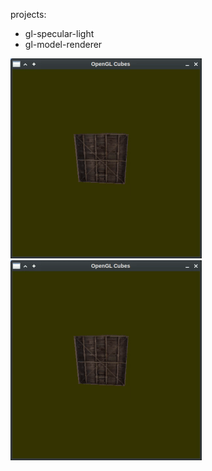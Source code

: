 projects:

- gl-specular-light
- gl-model-renderer

![demo](./gl-specular-light/demo.gif) ![demo](./gl-model-renderer/demo.gif)
